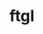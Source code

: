 ---
title: "ftgl"
layout: cache
categories: [package, develop]
meta: {"compilers": ["gcc@11.4.0"], "num_specs": 15, "num_specs_by_stack": {"hep": 15, "root": 15}, "oss": ["ubuntu22.04"], "platforms": ["linux"], "stacks": ["hep", "root"], "targets": ["x86_64_v3"], "versions": ["2.4.0"]}
spec_details: [{"compiler": "gcc@11.4.0", "hash": "2hhldwugnoc645qg5g3h2asnkuv772rc", "os": "ubuntu22.04", "platform": "linux", "size": "-", "stacks": ["hep", "root"], "target": "x86_64_v3", "variants": ["build_system=cmake", "build_type=Release", "generator=make", "~ipo", "patches:=001908e", "+shared"], "versions": ["2.4.0"]}, {"compiler": "gcc@11.4.0", "hash": "5enewo76j2gkyn6kodvh42uuk4wet5pn", "os": "ubuntu22.04", "platform": "linux", "size": "-", "stacks": ["hep", "root"], "target": "x86_64_v3", "variants": ["build_system=cmake", "build_type=Release", "generator=make", "~ipo", "patches:=001908e", "+shared"], "versions": ["2.4.0"]}, {"compiler": "gcc@11.4.0", "hash": "5sdkpcc2ssvvixs64ozz6nvopqvhpykc", "os": "ubuntu22.04", "platform": "linux", "size": "-", "stacks": ["hep", "root"], "target": "x86_64_v3", "variants": ["build_system=cmake", "build_type=Release", "generator=make", "~ipo", "patches:=001908e", "+shared"], "versions": ["2.4.0"]}, {"compiler": "gcc@11.4.0", "hash": "6j6gu6w5rkkg4hfvuly72ktcss6icala", "os": "ubuntu22.04", "platform": "linux", "size": "-", "stacks": ["hep", "root"], "target": "x86_64_v3", "variants": ["build_system=cmake", "build_type=Release", "generator=make", "~ipo", "patches:=001908e", "+shared"], "versions": ["2.4.0"]}, {"compiler": "gcc@11.4.0", "hash": "ct5uslttjpdrmx467q7b3uvwaqezpuob", "os": "ubuntu22.04", "platform": "linux", "size": "-", "stacks": ["hep", "root"], "target": "x86_64_v3", "variants": ["build_system=cmake", "build_type=Release", "generator=make", "~ipo", "patches:=001908e", "+shared"], "versions": ["2.4.0"]}, {"compiler": "gcc@11.4.0", "hash": "eggvuchhk6y73bhuv4d2oc2armhdsr6r", "os": "ubuntu22.04", "platform": "linux", "size": "-", "stacks": ["hep", "root"], "target": "x86_64_v3", "variants": ["build_system=cmake", "build_type=Release", "generator=make", "~ipo", "patches:=001908e", "+shared"], "versions": ["2.4.0"]}, {"compiler": "gcc@11.4.0", "hash": "jgvushyynubky7lpgeyrg5b3a2gs5244", "os": "ubuntu22.04", "platform": "linux", "size": "-", "stacks": ["hep", "root"], "target": "x86_64_v3", "variants": ["build_system=cmake", "build_type=Release", "generator=make", "~ipo", "patches:=001908e", "+shared"], "versions": ["2.4.0"]}, {"compiler": "gcc@11.4.0", "hash": "lfzvhnbmnmb6ne5k6xdv5w44go6emrn5", "os": "ubuntu22.04", "platform": "linux", "size": "-", "stacks": ["hep", "root"], "target": "x86_64_v3", "variants": ["build_system=cmake", "build_type=Release", "generator=make", "~ipo", "patches:=001908e", "+shared"], "versions": ["2.4.0"]}, {"compiler": "gcc@11.4.0", "hash": "nmfnq3nhqibnqs6gbpqzxfgmoaxgnyvv", "os": "ubuntu22.04", "platform": "linux", "size": "-", "stacks": ["hep", "root"], "target": "x86_64_v3", "variants": ["build_system=cmake", "build_type=Release", "generator=make", "~ipo", "patches:=001908e", "+shared"], "versions": ["2.4.0"]}, {"compiler": "gcc@11.4.0", "hash": "opo75v6iebjfrak5t47ink2gu7eur277", "os": "ubuntu22.04", "platform": "linux", "size": "-", "stacks": ["hep", "root"], "target": "x86_64_v3", "variants": ["build_system=cmake", "build_type=Release", "generator=make", "~ipo", "patches:=001908e", "+shared"], "versions": ["2.4.0"]}, {"compiler": "gcc@11.4.0", "hash": "rtzbkfg5j3zkemqmcahp2qsdgk5rzrhg", "os": "ubuntu22.04", "platform": "linux", "size": "-", "stacks": ["hep", "root"], "target": "x86_64_v3", "variants": ["build_system=cmake", "build_type=Release", "generator=make", "~ipo", "patches:=001908e", "+shared"], "versions": ["2.4.0"]}, {"compiler": "gcc@11.4.0", "hash": "t7zpdnf4r2uhkqxbeqxfasktzzkaifcu", "os": "ubuntu22.04", "platform": "linux", "size": "-", "stacks": ["hep", "root"], "target": "x86_64_v3", "variants": ["build_system=cmake", "build_type=Release", "generator=make", "~ipo", "patches:=001908e", "+shared"], "versions": ["2.4.0"]}, {"compiler": "gcc@11.4.0", "hash": "uykjhceboqxujenir6zff3rl7my5ssy5", "os": "ubuntu22.04", "platform": "linux", "size": "-", "stacks": ["hep", "root"], "target": "x86_64_v3", "variants": ["build_system=cmake", "build_type=Release", "generator=make", "~ipo", "patches:=001908e", "+shared"], "versions": ["2.4.0"]}, {"compiler": "gcc@11.4.0", "hash": "w3br4sha36pbhap4e4odjruv3n62av4k", "os": "ubuntu22.04", "platform": "linux", "size": "-", "stacks": ["hep", "root"], "target": "x86_64_v3", "variants": ["build_system=cmake", "build_type=Release", "generator=make", "~ipo", "patches:=001908e", "+shared"], "versions": ["2.4.0"]}, {"compiler": "gcc@11.4.0", "hash": "zqt3lm6qjc4fxw4ihcjizgtbh3fvkhb4", "os": "ubuntu22.04", "platform": "linux", "size": "-", "stacks": ["hep", "root"], "target": "x86_64_v3", "variants": ["build_system=cmake", "build_type=Release", "generator=make", "~ipo", "patches:=001908e", "+shared"], "versions": ["2.4.0"]}]
---